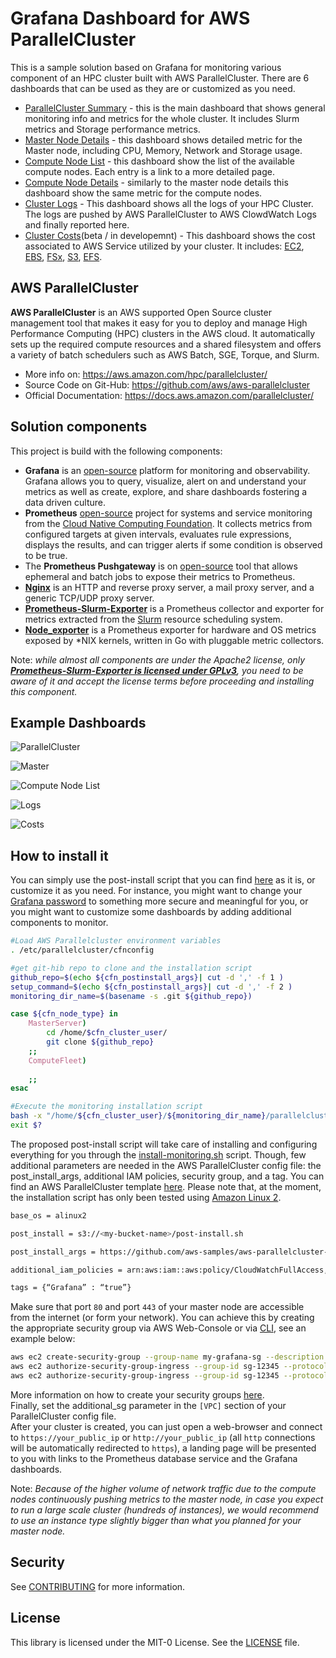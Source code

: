 # Grafana Dashboard for AWS ParallelCluster 

This is a sample solution based on Grafana for monitoring various component of an HPC cluster built with AWS ParallelCluster.
There are 6 dashboards that can be used as they are or customized as you need.
* [ParallelCluster Summary](https://github.com/aws-samples/aws-parallelcluster-monitoring/blob/main/grafana/dashboards/ParallelCluster.json) - this is the main dashboard that shows general monitoring info and metrics for the whole cluster. It includes Slurm metrics and Storage performance metrics.
* [Master Node Details](https://github.com/aws-samples/aws-parallelcluster-monitoring/blob/main/grafana/dashboards/master-node-details.json) - this dashboard shows detailed metric for the Master node, including CPU, Memory, Network and Storage usage.
* [Compute Node List](https://github.com/aws-samples/aws-parallelcluster-monitoring/blob/main/grafana/dashboards/compute-node-list.json) - this dashboard show the list of the available compute nodes. Each entry is a link to a more detailed page.
* [Compute Node Details](https://github.com/aws-samples/aws-parallelcluster-monitoring/blob/main/grafana/dashboards/compute-node-details.json) - similarly to the master node details this dashboard show the same metric for the compute nodes.
* [Cluster Logs](https://github.com/aws-samples/aws-parallelcluster-monitoring/blob/main/grafana/dashboards/logs.json) - This dashboard shows all the logs of your HPC Cluster. The logs are pushed by AWS ParallelCluster to AWS ClowdWatch Logs and finally reported here.
* [Cluster Costs](https://github.com/aws-samples/aws-parallelcluster-monitoring/blob/main/grafana/dashboards/costs.json)(beta / in developemnt) - This dashboard shows the cost associated to AWS Service utilized by your cluster. It includes: [EC2](https://aws.amazon.com/ec2/pricing/), [EBS](https://aws.amazon.com/ebs/pricing/), [FSx](https://aws.amazon.com/fsx/lustre/pricing/), [S3](https://aws.amazon.com/s3/pricing/), [EFS](https://aws.amazon.com/efs/pricing/).


## AWS ParallelCluster
**AWS ParallelCluster** is an AWS supported Open Source cluster management tool that makes it easy for you to deploy and
manage High Performance Computing (HPC) clusters in the AWS cloud.
It automatically sets up the required compute resources and a shared filesystem and offers a variety of batch schedulers such as AWS Batch, SGE, Torque, and Slurm.
* More info on: https://aws.amazon.com/hpc/parallelcluster/
* Source Code on Git-Hub: https://github.com/aws/aws-parallelcluster
* Official Documentation: https://docs.aws.amazon.com/parallelcluster/


## Solution components
This project is build with the following components:

* **Grafana** is an [open-source](https://github.com/grafana/grafana) platform for monitoring and observability. Grafana allows you to query, visualize, alert on and understand your metrics as well as create, explore, and share dashboards fostering a data driven culture. 
* **Prometheus** [open-source](https://github.com/prometheus/prometheus/) project for systems and service monitoring from the [Cloud Native Computing Foundation](https://cncf.io/). It collects metrics from configured targets at given intervals, evaluates rule expressions, displays the results, and can trigger alerts if some condition is observed to be true.  
* The **Prometheus Pushgateway** is on [open-source](https://github.com/prometheus/pushgateway/) tool that allows ephemeral and batch jobs to expose their metrics to Prometheus.
* **[Nginx](http://nginx.org/)** is an HTTP and reverse proxy server, a mail proxy server, and a generic TCP/UDP proxy server.
* **[Prometheus-Slurm-Exporter](https://github.com/vpenso/prometheus-slurm-exporter/)** is a Prometheus collector and exporter for metrics extracted from the [Slurm](https://slurm.schedmd.com/overview.html) resource scheduling system.
* **[Node_exporter](https://github.com/prometheus/node_exporter)** is a Prometheus exporter for hardware and OS metrics exposed by \*NIX kernels, written in Go with pluggable metric collectors.

Note: *while almost all components are under the Apache2 license, only **[Prometheus-Slurm-Exporter is licensed under GPLv3](https://github.com/vpenso/prometheus-slurm-exporter/blob/master/LICENSE)**, you need to be aware of it and accept the license terms before proceeding and installing this component.*


## Example Dashboards

![ParallelCluster](docs/ParallelCluster.png?raw=true "AWS ParallelCluster")

![Master](docs/Master.png?raw=true "Master Node")

![Compute Node List](docs/List.png?raw=true "Compute Node List")

![Logs](docs/Logs.png?raw=true "AWS ParallelCluster Logs")

![Costs](docs/Costs.png?raw=true "Best - AWS ParallelCluster Costs")


## How to install it

You can simply use the post-install script that you can find [here](https://github.com/aws-samples/aws-parallelcluster-monitoring/blob/main/post-install.sh) as it is, or customize it as you need. For instance, you might want to change your [Grafana password](https://github.com/aws-samples/aws-parallelcluster-monitoring/blob/main/docker-compose/docker-compose.master.yml#L43) to something more secure and meaningful for you, or you might want to customize some dashboards by adding additional components to monitor.

```bash
#Load AWS Parallelcluster environment variables
. /etc/parallelcluster/cfnconfig

#get git-hib repo to clone and the installation script
github_repo=$(echo ${cfn_postinstall_args}| cut -d ',' -f 1 )
setup_command=$(echo ${cfn_postinstall_args}| cut -d ',' -f 2 )
monitoring_dir_name=$(basename -s .git ${github_repo})

case ${cfn_node_type} in
    MasterServer)
        cd /home/$cfn_cluster_user/
        git clone ${github_repo}
    ;;
    ComputeFleet)
    
    ;;
esac

#Execute the monitoring installation script
bash -x "/home/${cfn_cluster_user}/${monitoring_dir_name}/parallelcluster-setup/${setup_command}" >/tmp/monitoring-setup.log 2>&1
exit $?
``` 
The proposed post-install script will take care of installing and configuring everything for you through the [install-monitoring.sh](https://github.com/aws-samples/aws-parallelcluster-monitoring/blob/main/parallelcluster-setup/install-monitoring.sh) script. Though, few additional parameters are needed in the AWS ParallelCluster config file: the post_install_args, additional IAM policies, security group, and a tag. You can find an AWS ParallelCluster template [here](https://github.com/aws-samples/aws-parallelcluster-monitoring/blob/main/parallelcluster-setup/pcluster-template.config). Please note that, at the moment, the installation script has only been tested using [Amazon Linux 2](https://aws.amazon.com/amazon-linux-2/).

```bash
base_os = alinux2

post_install = s3://<my-bucket-name>/post-install.sh

post_install_args = https://github.com/aws-samples/aws-parallelcluster-monitoring.git,install-monitoring.sh

additional_iam_policies = arn:aws:iam::aws:policy/CloudWatchFullAccess,arn:aws:iam::aws:policy/AWSPriceListServiceFullAccess,arn:aws:iam::aws:policy/AmazonSSMFullAccess,arn:aws:iam::aws:policy/AWSCloudFormationReadOnlyAccess

tags = {“Grafana” : “true”}
```

Make sure that port `80` and port `443` of your master node are accessible from the internet (or form your network). You can achieve this by creating the appropriate security group via AWS Web-Console or via [CLI](https://docs.aws.amazon.com/cli/index.html), see an example below:

```bash
aws ec2 create-security-group --group-name my-grafana-sg --description "Open HTTP/HTTPS ports" —vpc-id vpc-1a2b3c4d
aws ec2 authorize-security-group-ingress --group-id sg-12345 --protocol tcp --port 443 —cidr 0.0.0.0/0
aws ec2 authorize-security-group-ingress --group-id sg-12345 --protocol tcp --port 80 —cidr 0.0.0.0/0
```

More information on how to create your security groups [here](https://docs.aws.amazon.com/cli/latest/userguide/cli-services-ec2-sg.html#creating-a-security-group).  
Finally, set the additional_sg parameter in the `[VPC]` section of your ParallelCluster config file.  
After your cluster is created, you can just open a web-browser and connect to `https://your_public_ip` or `http://your_public_ip` (all `http` connections will be automatically redirected to `https`), a landing page will be presented to you with links to the Prometheus database service and the Grafana dashboards.


Note: *Because of the higher volume of network traffic due to the compute nodes continuously pushing metrics to the master node,
in case you expect to run a large scale cluster (hundreds of instances), we would recommend to use an instance type slightly bigger than what you planned for your master node.*

## Security

See [CONTRIBUTING](CONTRIBUTING.md#security-issue-notifications) for more information.

## License

This library is licensed under the MIT-0 License. See the [LICENSE](https://github.com/aws-samples/aws-parallelcluster-monitoring/blob/main/LICENSE) file.